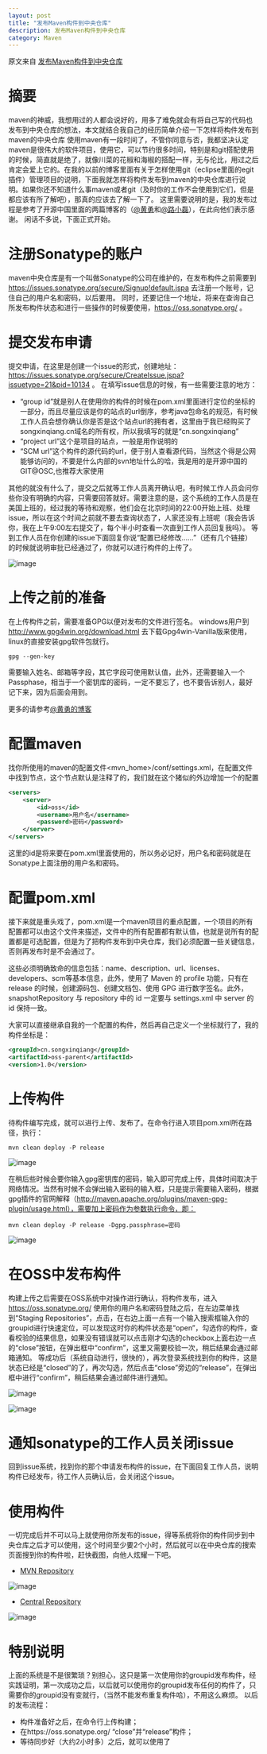 ```yaml
---
layout: post
title: "发布Maven构件到中央仓库"
description: 发布Maven构件到中央仓库
category: Maven
---
```


原文来自 [发布Maven构件到中央仓库](https://my.oschina.net/songxinqiang/blog/313226)

# 摘要
maven的神威，我想用过的人都会说好的，用多了难免就会有将自己写的代码也发布到中央仓库的想法，本文就结合我自己的经历简单介绍一下怎样将构件发布到maven的中央仓库
使用maven有一段时间了，不管你同意与否，我都坚决认定maven是很伟大的软件项目，使用它，可以节约很多时间，特别是和git搭配使用的时候，简直就是绝了，就像川菜的花椒和海椒的搭配一样，无与伦比，用过之后肯定会爱上它的。在我的以前的博客里面有关于怎样使用git（eclipse里面的egit插件）管理项目的说明，下面我就怎样将构件发布到maven的中央仓库进行说明。如果你还不知道什么事maven或者git（及时你的工作不会使用到它们，但是都应该有所了解吧），那真的应该去了解一下了。
这里需要说明的是，我的发布过程是参考了开源中国里面的两篇博客的（[@黄勇](http://my.oschina.net/huangyong/blog/226738)和[@路小磊](http://my.oschina.net/looly/blog/270767)），在此向他们表示感谢。
闲话不多说，下面正式开始。

# 注册Sonatype的账户

maven中央仓库是有一个叫做Sonatype的公司在维护的，在发布构件之前需要到 https://issues.sonatype.org/secure/Signup!default.jspa 去注册一个账号，记住自己的用户名和密码，以后要用。
同时，还要记住一个地址，将来在查询自己所发布构件状态和进行一些操作的时候要使用，https://oss.sonatype.org/ 。

# 提交发布申请

提交申请，在这里是创建一个issue的形式，创建地址：https://issues.sonatype.org/secure/CreateIssue.jspa?issuetype=21&pid=10134 。
在填写issue信息的时候，有一些需要注意的地方：

- “group id”就是别人在使用你的构件的时候在pom.xml里面进行定位的坐标的一部分，而且尽量应该是你的站点的url倒序，参考java包命名的规范，有时候工作人员会想你确认你是否是这个站点url的拥有者，这里由于我已经购买了songxinqiang.cn域名的所有权，所以我填写的就是“cn.songxinqiang”
- “project url”这个是项目的站点，一般是用作说明的
- “SCM url”这个构件的源代码的url，便于别人查看源代码，当然这个得是公网能够访问的，不要是什么内部的svn地址什么的哈，我是用的是开源中国的GIT@OSC,也推荐大家使用

其他的就没有什么了，提交之后就等工作人员离开确认吧，有时候工作人员会问你些你没有明确的内容，只需要回答就好。需要注意的是，这个系统的工作人员是在美国上班的，经过我的等待和观察，他们会在北京时间的22:00开始上班、处理issue，所以在这个时间之前就不要去查询状态了，人家还没有上班呢（我会告诉你，我在上午9:00左右提交了，每个半小时查看一次直到工作人员回复我吗）。
等到工作人员在你创建的issue下面回复你说“配置已经修改……”（还有几个链接）的时候就说明审批已经通过了，你就可以进行构件的上传了。

![image](https://jasperbalcony.github.io/images/maven/m_1.png)

# 上传之前的准备
在上传构件之前，需要准备GPG以便对发布的文件进行签名。
windows用户到 http://www.gpg4win.org/download.html 去下载Gpg4win-Vanilla版来使用，linux的直接安装gpg软件包就行。

```
gpg --gen-key
```

需要输入姓名、邮箱等字段，其它字段可使用默认值，此外，还需要输入一个 Passphase，相当于一个密钥库的密码，一定不要忘了，也不要告诉别人，最好记下来，因为后面会用到。

更多的请参考[@黄勇的博客](http://my.oschina.net/huangyong/blog/226738)

# 配置maven
找你所使用的maven的配置文件<mvn_home>/conf/settings.xml，在配置文件中找到<servers>节点，这个节点默认是注释了的，我们就在这个猪似的外边增加一个<servers>的配置

```xml
<servers>
    <server>
        <id>oss</id>
        <username>用户名</username>
        <password>密码</password>
    </server>
</servers>
```

这里的id是将来要在pom.xml里面使用的，所以务必记好，用户名和密码就是在Sonatype上面注册的用户名和密码。

# 配置pom.xml
接下来就是重头戏了，pom.xml是一个maven项目的重点配置，一个项目的所有配置都可以由这个文件来描述，文件中的所有配置都有默认值，也就是说所有的配置都是可选配置，但是为了把构件发布到中央仓库，我们必须配置一些关键信息，否则再发布时是不会通过了。

这些必须明确致命的信息包括：name、description、url、licenses、developers、scm等基本信息，此外，使用了 Maven 的 profile 功能，只有在 release 的时候，创建源码包、创建文档包、使用 GPG 进行数字签名。此外，snapshotRepository 与 repository 中的 id 一定要与 settings.xml 中 server 的 id 保持一致。

大家可以直接继承自我的一个配置的构件，然后再自己定义一个坐标就行了，我的构件坐标是：


```xml
<groupId>cn.songxinqiang</groupId>
<artifactId>oss-parent</artifactId>
<version>1.0</version>
```

# 上传构件

待构件编写完成，就可以进行上传、发布了。在命令行进入项目pom.xml所在路径，执行：

```
mvn clean deploy -P release
```

![image](https://jasperbalcony.github.io/images/maven/m_2.png)

在稍后些时候会要你输入gpg密钥库的密码，输入即可完成上传，具体时间取决于网络情况。当然有时候不会弹出输入密码的输入框，只是提示需要输入密码，根据gpg插件的官网解释（http://maven.apache.org/plugins/maven-gpg-plugin/usage.html），需要加上密码作为参数执行命令，即：

```
mvn clean deploy -P release -Dgpg.passphrase=密码
```
![image](https://jasperbalcony.github.io/images/maven/m_3.png)

# 在OSS中发布构件
构建上传之后需要在OSS系统中对操作进行确认，将构件发布，进入 https://oss.sonatype.org/ 使用你的用户名和密码登陆之后，在左边菜单找到“Staging Repositories”，点击，在右边上面一点有一个输入搜索框输入你的groupid进行快速定位，可以发现这时你的构件状态是“open”，勾选你的构件，查看校验的结果信息，如果没有错误就可以点击刚才勾选的checkbox上面右边一点的“close”按钮，在弹出框中“confirm”，这里又需要校验一次，稍后结果会通过邮箱通知。
等成功后（系统自动进行，很快的），再次登录系统找到你的构件，这是状态已经是“closed”的了，再次勾选，然后点击“close”旁边的“release”，在弹出框中进行“confirm”，稍后结果会通过邮件进行通知。

![image](https://jasperbalcony.github.io/images/maven/m_4.png)

![image](https://jasperbalcony.github.io/images/maven/m_5.png)

# 通知sonatype的工作人员关闭issue
回到issue系统，找到你的那个申请发布构件的issue，在下面回复工作人员，说明构件已经发布，待工作人员确认后，会关闭这个issue。

# 使用构件
一切完成后并不可以马上就使用你所发布的issue，得等系统将你的构件同步到中央仓库之后才可以使用，这个时间至少要2个小时，然后就可以在中央仓库的搜索页面搜到你的构件啦，赶快截图，向他人炫耀一下吧。

- [MVN Repository](http://mvnrepository.com/artifact/com.meizu.flyme/push-server-sdk) 

![image](https://jasperbalcony.github.io/images/maven/m_6.png)

- [Central Repository](https://search.maven.org/search?q=g:com.meizu.flyme%20AND%20a:push-server-sdk&core=gav) 

![image](https://jasperbalcony.github.io/images/maven/m_7.png)


# 特别说明
上面的系统是不是很繁琐？别担心，这只是第一次使用你的groupid发布构件，经实践证明，第一次成功之后，以后就可以使用你的groupid发布任何的构件了，只需要你的groupid没有变就行，（当然不能发布重复构件哈），不用这么麻烦。
以后的发布流程：
- 构件准备好之后，在命令行上传构建；
- 在https://oss.sonatype.org/ “close”并“release”构件；
- 等待同步好（大约2小时多）之后，就可以使用了


